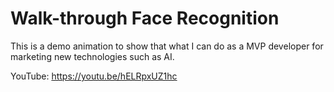 # Walk-through Face Recognition

This is a demo animation to show that what I can do as a MVP developer for marketing new technologies such as AI.

YouTube: https://youtu.be/hELRpxUZ1hc
